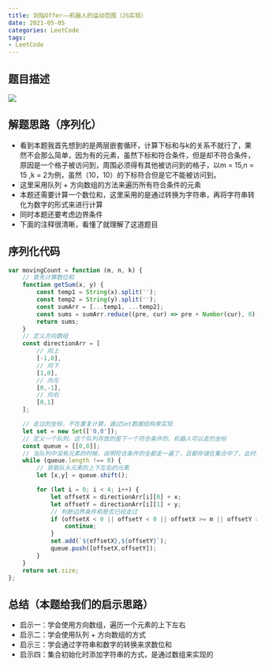 ```yaml
---
title: 剑指Offer——机器人的运动范围（JS实现）
date: 2021-05-05
categories: LeetCode
tags: 
- LeetCode
---
```

## 题目描述
![](https://img-blog.csdnimg.cn/img_convert/50893f841c3c529de707120b355d8541.png)

## 解题思路（序列化）
* 看到本题我首先想到的是两层嵌套循环，计算下标和与k的关系不就行了，果然不会那么简单，因为有的元素，虽然下标和符合条件，但是却不符合条件，原因是一个格子被访问到，周围必须得有其他被访问到的格子，以m = 15,n = 15 ,k = 2为例，虽然（10，10）的下标符合但是它不能被访问到。
* 这里采用队列 + 方向数组的方法来遍历所有符合条件的元素
* 本题还需要计算一个数位和，这里采用的是通过转换为字符串，再将字符串转化为数字的形式来进行计算
* 同时本题还要考虑边界条件
* 下面的注释很清晰，看懂了就理解了这道题目

## 序列化代码
```js
var movingCount = function (m, n, k) {
    // 首先计算数位和
    function getSum(x, y) {
        const temp1 = String(x).split('');
        const temp2 = String(y).split('');
        const sumArr = [...temp1, ...temp2];
        const sums = sumArr.reduce((pre, cur) => pre + Number(cur), 0);
        return sums;
    }
    // 定义方向数组
    const directionArr = [
        // 向上
        [-1,0],
        // 向下
        [1,0],
        // 向左
        [0,-1],
        // 向右
        [0,1]
    ];

    // 走过的坐标，不在重复计算，通过Set数据结构来实现
    let set = new Set(['0,0']);
    // 定义一个队列，这个队列存放的是下一个符合条件的，机器人可以走的坐标
    const queue = [[0,0]];
    // 当队列中没有元素的时候，说明符合条件的全都走一遍了，且都存储在集合中了，此时集合中的数量就是最终需要返回的结果
    while (queue.length !== 0) {
        // 获取队头元素的上下左右的元素
        let [x,y] = queue.shift();

        for (let i = 0; i < 4; i++) {
            let offsetX = directionArr[i][0] + x;
            let offsetY = directionArr[i][1] + y;
            // 判断边界条件和是否已经走过
            if (offsetX < 0 || offsetY < 0 || offsetX >= m || offsetY >= n || getSum(offsetX,offsetY) > k || set.has(`${offsetX},${offsetY}`)) {
                continue;
            }
            set.add(`${offsetX},${offsetY}`);
            queue.push([offsetX,offsetY]);
        }
    }
    return set.size;
};
```

## 总结（本题给我们的启示思路）
* 启示一：学会使用方向数组，遍历一个元素的上下左右
* 启示二：学会使用队列 + 方向数组的方式
* 启示三：学会通过字符串和数字的转换来求数位和
* 启示四：集合初始化时添加字符串的方式，是通过数组来实现的
